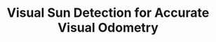 ---
title: Visual Sun Detection for Accurate Visual Odometry
order: 2
img: /assets/img/ml.png
publications:
  - date: 2017-09-30
    title: "Depth From Single Image using a Deep CNN"
    authors: "Nitin J. Sanket*, Chahat Deep Singh*"
    note: "*Equal contribution"
    links:
        page: //ieeexplore.ieee.org/abstract/document/7043555/
        code: //ieeexplore.ieee.org/abstract/document/7043555/
  
---